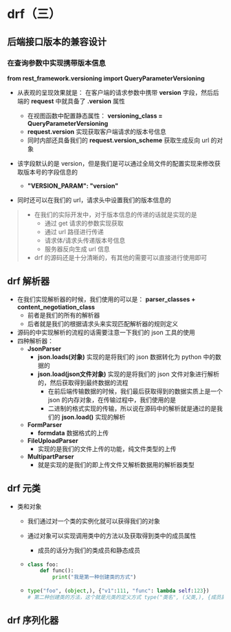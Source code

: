 # drf（三）

## 后端接口版本的兼容设计

### 在查询参数中实现携带版本信息

**from rest_framework.versioning import QueryParameterVersioning**

* 从表观的呈现效果就是： 在客户端的请求参数中携带 **version** 字段，然后后端的 **request** 中就具备了 **.version** 属性
  * 在视图函数中配置静态属性： **versioning_class = QueryParameterVersioning**
  * **request.version** 实现获取客户端请求的版本号信息
  * 同时内部还具备我们的 **request.version_scheme** 获取生成反向 url 的对象
* 该字段默认的是 version，但是我们是可以通过全局文件的配置实现来修改获取版本号的字段信息的
  * **"VERSION_PARAM": "version"**

* 同时还可以在我们的 url，请求头中设置我们的版本信息的

> * 在我们的实际开发中，对于版本信息的传递的话就是实现的是
>   * 通过 get 请求的参数实现获取
>   * 通过 url 路径进行传递
>   * 请求体/请求头传递版本号信息
>   * 服务器反向生成 url 信息
> * drf 的源码还是十分清晰的，有其他的需要可以直接进行使用即可



## drf 解析器

* 在我们实现解析器的时候，我们使用的可以是： **parser_classes + content_negotiation_class**
  * 前者是我们的所有的解析器
  * 后者就是我们的根据请求头来实现匹配解析器的规则定义
* 源码的中实现解析的流程的话需要注意一下我们的 json 工具的使用
* 四种解析器：
  * **JsonParser**
    * **json.loads(对象)**  实现的是将我们的 json 数据转化为 python 中的数据的
    * **json.load(json文件对象)** 实现的是将我们的 json 文件对象进行解析的，然后获取得到最终数据的流程
      * 在前后端传输数据的时候，我们最后获取得到的数据实质上是一个 json 的内存对象，在传输过程中，我们使用的是
      * 二进制的格式实现的传输，所以说在源码中的解析就是通过的是我们的 **json.load()** 实现的解析
  * **FormParser**
    * **formdata** 数据格式的上传
  * **FileUploadParser**
    * 实现的是我们的文件上传的功能，纯文件类型的上传
  * **MultipartParser**
    * 就是实现的是我们的即上传文件又解析数据用的解析器类型



## drf 元类

* 类和对象

  * 我们通过对一个类的实例化就可以获得我们的对象

  * 通过对象可以实现调用类中的方法以及获取得到类中的成员属性

    * 成员的话分为我们的类成员和静态成员

  * ```python
    class foo:
        def func():
            print("我是第一种创建类的方式")
    ```

  * ```python
    type("foo", (object,), {"v1":111, "func": lambda self:123})
    # 第二种创建类的方法，这个就是元类的定义方式 type("类名", (父类,), {成员属性 + 成员方法})
    ```



## drf 序列化器



